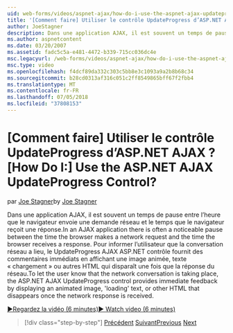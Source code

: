 ```yaml
---
uid: web-forms/videos/aspnet-ajax/how-do-i-use-the-aspnet-ajax-updateprogress-control
title: '[Comment faire] Utiliser le contrôle UpdateProgress d’ASP.NET AJAX ? | Microsoft Docs'
author: JoeStagner
description: Dans une application AJAX, il est souvent un temps de pause entre l’heure que le navigateur envoie une demande réseau et le temps que le navigateur reçoit une réponse. T....
ms.author: aspnetcontent
ms.date: 03/20/2007
ms.assetid: fadc5c5a-e481-4472-b339-715cc036dc4e
msc.legacyurl: /web-forms/videos/aspnet-ajax/how-do-i-use-the-aspnet-ajax-updateprogress-control
msc.type: video
ms.openlocfilehash: f4dcf89da332c303c5bb8e3c1093a9a2b8b68c34
ms.sourcegitcommit: b28cd0313af316c051c2ff8549865bff67f2fbb4
ms.translationtype: MT
ms.contentlocale: fr-FR
ms.lasthandoff: 07/05/2018
ms.locfileid: "37808153"
---
```

<a name="how-do-i-use-the-aspnet-ajax-updateprogress-control"></a><span data-ttu-id="d46c7-105">[Comment faire] Utiliser le contrôle UpdateProgress d’ASP.NET AJAX ?</span><span class="sxs-lookup"><span data-stu-id="d46c7-105">[How Do I:] Use the ASP.NET AJAX UpdateProgress Control?</span></span>
====================
<span data-ttu-id="d46c7-106">par [Joe Stagner](https://github.com/JoeStagner)</span><span class="sxs-lookup"><span data-stu-id="d46c7-106">by [Joe Stagner](https://github.com/JoeStagner)</span></span>

<span data-ttu-id="d46c7-107">Dans une application AJAX, il est souvent un temps de pause entre l’heure que le navigateur envoie une demande réseau et le temps que le navigateur reçoit une réponse.</span><span class="sxs-lookup"><span data-stu-id="d46c7-107">In an AJAX application there is often a noticeable pause between the time the browser makes a network request and the time the browser receives a response.</span></span> <span data-ttu-id="d46c7-108">Pour informer l’utilisateur que la conversation réseau a lieu, le UpdateProgress AJAX ASP.NET contrôle fournit des commentaires immédiats en affichant une image animée, texte « chargement » ou autres HTML qui disparaît une fois que la réponse du réseau.</span><span class="sxs-lookup"><span data-stu-id="d46c7-108">To let the user know that the network conversation is taking place, the ASP.NET AJAX UpdateProgress control provides immediate feedback by displaying an animated image, 'loading' text, or other HTML that disappears once the network response is received.</span></span>

[<span data-ttu-id="d46c7-109">&#9654;Regardez la vidéo (6 minutes)</span><span class="sxs-lookup"><span data-stu-id="d46c7-109">&#9654; Watch video (6 minutes)</span></span>](https://channel9.msdn.com/Blogs/ASP-NET-Site-Videos/how-do-i-use-the-aspnet-ajax-updateprogress-control)

> [!div class="step-by-step"]
> <span data-ttu-id="d46c7-110">[Précédent](how-do-i-implement-the-incremental-page-display-pattern-using-http-get-and-post.md)
> [Suivant](how-do-i-use-the-aspnet-ajax-history-control.md)</span><span class="sxs-lookup"><span data-stu-id="d46c7-110">[Previous](how-do-i-implement-the-incremental-page-display-pattern-using-http-get-and-post.md)
[Next](how-do-i-use-the-aspnet-ajax-history-control.md)</span></span>
